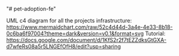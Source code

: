 "# pet-adoption-fe"

UML c4 diagram for all the projects infrastructure: https://www.mermaidchart.com/raw/52c4d44d-3a4e-4e33-8b18-0c6ba6f97004?theme=dark&version=v0.1&format=svg
Tutorial: https://docs.google.com/document/d/1KfS2r2f7tEZZdksGtGXA-d7wfeRs08a5r5LNGEfOfH8/edit?usp=sharing

